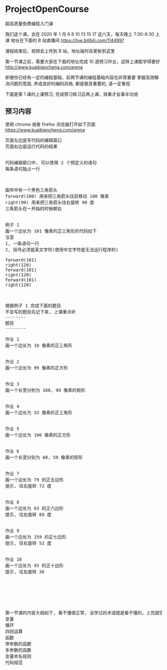 # ProjectOpenCourse
超高质量免费编程入门课


我们这个课，会在 2020 年 1 月 6 8 10 13 15 17 这六天，每天晚上 7:30-9:30 上课
地址在下面的 B 站直播间
https://live.bilibili.com/1144997

课程结束后，视频会上传到 B 站，地址届时会更新到这里



第一节课之前，需要大家在下面的地址完成 10 道预习作业，这样上课能学得更好
http://www.kuaibiancheng.com/arena


即便你已经有一定的编程基础，前两节课的编程基础内容也非常重要
掌握高效解决问题的思路, 养成良好的编码风格, 都是极其重要的, 请一定重视





下面是第 1 课的上课预习, 完成预习练习后再上课，效果才会事半功倍


预习内容
---
使用 chrome 或者 firefox 浏览器打开如下页面
https://www.kuaibiancheng.com/arena


<pre>
页面左边是写代码的编辑窗口
页面右边是运行代码的结果


代码编辑窗口中, 可以使用 2 个预定义的语句
每条语句独占一行



画布中有一个黑色三角箭头
forward(100) 用来把三角箭头往前移动 100 像素
right(90) 用来把三角箭头往右旋转 90 度
三角箭头在一开始的时候朝右


例子 1
画一个边长为 101 像素的正三角形的代码如下
注意
1, 一条语句一行
2, 括号必须是英文字符(使用中文字符是无法运行程序的)

forward(101)
right(120)
forward(101)
right(120)
forward(101)
right(120)



根据例子 1 完成下面的题目
不会写的题目先记下来, 上课重点听
--------
题目
--------

作业 1
画一个边长为 10 像素的正三角形


作业 2
画一个边长为 99 像素的正方形


作业 3
画一个长宽分别为 168, 99 像素的矩形


作业 4
画一个边长为 33 像素的正三角形


作业 5
画一个边长为 106 像素的正方形


作业 6
画一个长宽分别为 68, 59 像素的矩形


作业 7
画一个边长为 79 的正五边形
提示, 往右旋转 72 度


作业 8
画一个边长为 63 的正六边形
提示, 往右旋转 60 度


作业 9
画一个边长为 159 的正七边形
提示, 往右旋转 52 度


作业 10
画一个边长为 93 的正十边形
提示, 往右旋转 36







第一节课的内容大纲如下, 看不懂很正常, 没学过的术语就是看不懂的，上完就懂啦
变量
循环
四则运算
函数
带参数的函数
多参数的函数
变量命名规则
代码规范
</pre>
